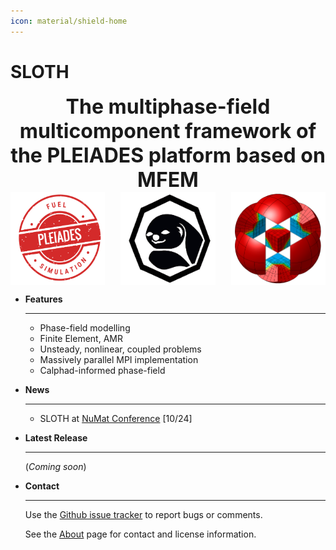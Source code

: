 ```yaml
---
icon: material/shield-home 
---
```


# **SLOTH**

<div style="text-align:center">
  <font size="6"><b>
  The multiphase-field multicomponent framework of the PLEIADES platform
</b></font>
  <font size="6"><b>
  based on MFEM
</b></font>
</div>
<div style="display: flex; justify-content: space-between;">

  <img src="img/logo-pleiades.png" alt="PLEIADES" style="width: 30%;">
  <img src="img/sloth_blanc.jpg" alt="SLOTH" style="width: 30%;">
  <img src="img/mfem.png" alt="MFEM" style="width: 30%;">

</div>

<div class="grid cards" markdown>

-   __Features__

    ---

     - Phase-field modelling
     - Finite Element, AMR
     - Unsteady, nonlinear, coupled problems
     - Massively parallel MPI implementation 
     - Calphad-informed phase-field

-   __News__

    ---

     - SLOTH at [NuMat Conference](https://www.elsevier.com/events/conferences/all/the-nuclear-materials-conference) [10/24]



-   __Latest Release__

    ---

    (_Coming  soon_)

-   __Contact__

    ---

    Use the [Github issue tracker](https://github.com/Collab4Sloth/SLOTH/issues) to report bugs or comments. 
    
    See the [About](About/index.md) page for contact and license information.

</div>
